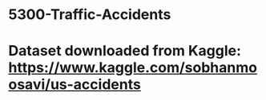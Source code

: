 # 5300-Traffic-Accidents

# Dataset downloaded from Kaggle: https://www.kaggle.com/sobhanmoosavi/us-accidents
